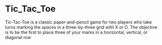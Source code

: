 # Tic_Tac_Toe
Tic-Tac-Toe is a classic paper-and-pencil game for two players who take turns marking the spaces in a three-by-three grid with X or O. The objective is to be the first to place three of your marks in a horizontal, vertical, or diagonal row
